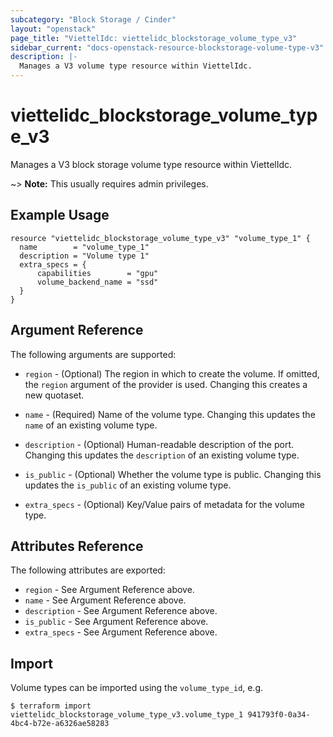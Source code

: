 ```yaml
---
subcategory: "Block Storage / Cinder"
layout: "openstack"
page_title: "ViettelIdc: viettelidc_blockstorage_volume_type_v3"
sidebar_current: "docs-openstack-resource-blockstorage-volume-type-v3"
description: |-
  Manages a V3 volume type resource within ViettelIdc.
---
```


# viettelidc\_blockstorage\_volume\_type\_v3

Manages a V3 block storage volume type resource within ViettelIdc.

~> **Note:** This usually requires admin privileges.


## Example Usage

```hcl
resource "viettelidc_blockstorage_volume_type_v3" "volume_type_1" {
  name        = "volume_type_1"
  description = "Volume type 1"
  extra_specs = {
      capabilities        = "gpu"
      volume_backend_name = "ssd"
  }
}

```

## Argument Reference

The following arguments are supported:

* `region` - (Optional) The region in which to create the volume. If
    omitted, the `region` argument of the provider is used. Changing this
    creates a new quotaset.

* `name` - (Required) Name of the volume type.  Changing this
    updates the `name` of an existing volume type.

* `description` - (Optional) Human-readable description of the port. Changing
    this updates the `description` of an existing volume type.

* `is_public` - (Optional) Whether the volume type is public. Changing
    this updates the `is_public` of an existing volume type.

* `extra_specs` - (Optional) Key/Value pairs of metadata for the volume type.

## Attributes Reference

The following attributes are exported:

* `region` - See Argument Reference above.
* `name` - See Argument Reference above.
* `description` - See Argument Reference above.
* `is_public` - See Argument Reference above.
* `extra_specs` - See Argument Reference above.

## Import

Volume types can be imported using the `volume_type_id`, e.g.

```
$ terraform import viettelidc_blockstorage_volume_type_v3.volume_type_1 941793f0-0a34-4bc4-b72e-a6326ae58283
```
